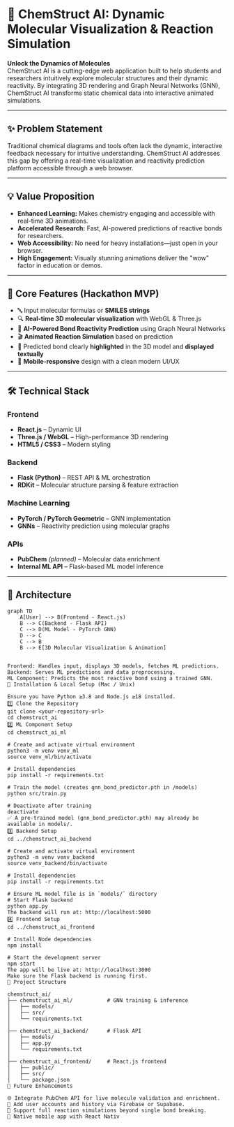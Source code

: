 # 🚀 ChemStruct AI: Dynamic Molecular Visualization & Reaction Simulation

**Unlock the Dynamics of Molecules**  
ChemStruct AI is a cutting-edge web application built to help students and researchers intuitively explore molecular structures and their dynamic reactivity. By integrating 3D rendering and Graph Neural Networks (GNN), ChemStruct AI transforms static chemical data into interactive animated simulations.

---

## ✨ Problem Statement

Traditional chemical diagrams and tools often lack the dynamic, interactive feedback necessary for intuitive understanding. ChemStruct AI addresses this gap by offering a real-time visualization and reactivity prediction platform accessible through a web browser.

---

## 💡 Value Proposition

- **Enhanced Learning:** Makes chemistry engaging and accessible with real-time 3D animations.
- **Accelerated Research:** Fast, AI-powered predictions of reactive bonds for researchers.
- **Web Accessibility:** No need for heavy installations—just open in your browser.
- **High Engagement:** Visually stunning animations deliver the "wow" factor in education or demos.

---

## 🌟 Core Features (Hackathon MVP)

- 🔤 Input molecular formulas or **SMILES strings**
- 🔍 **Real-time 3D molecular visualization** with WebGL & Three.js
- 🧠 **AI-Powered Bond Reactivity Prediction** using Graph Neural Networks
- 🎬 **Animated Reaction Simulation** based on prediction
- 🎯 Predicted bond clearly **highlighted** in the 3D model and **displayed textually**
- 📱 **Mobile-responsive** design with a clean modern UI/UX

---

## 🛠️ Technical Stack

### Frontend
- **React.js** – Dynamic UI
- **Three.js / WebGL** – High-performance 3D rendering
- **HTML5 / CSS3** – Modern styling

### Backend
- **Flask (Python)** – REST API & ML orchestration
- **RDKit** – Molecular structure parsing & feature extraction

### Machine Learning
- **PyTorch / PyTorch Geometric** – GNN implementation
- **GNNs** – Reactivity prediction using molecular graphs

### APIs
- **PubChem** *(planned)* – Molecular data enrichment
- **Internal ML API** – Flask-based ML model inference

---

## 🧱 Architecture

```mermaid
graph TD
    A[User] --> B(Frontend - React.js)
    B --> C(Backend - Flask API)
    C --> D(ML Model - PyTorch GNN)
    D --> C
    C --> B
    B --> E[3D Molecular Visualization & Animation]


Frontend: Handles input, displays 3D models, fetches ML predictions.
Backend: Serves ML predictions and data preprocessing.
ML Component: Predicts the most reactive bond using a trained GNN.
🧪 Installation & Local Setup (Mac / Unix)

Ensure you have Python ≥3.8 and Node.js ≥18 installed.
1️⃣ Clone the Repository
git clone <your-repository-url>
cd chemstruct_ai
2️⃣ ML Component Setup
cd chemstruct_ai_ml

# Create and activate virtual environment
python3 -m venv venv_ml
source venv_ml/bin/activate

# Install dependencies
pip install -r requirements.txt

# Train the model (creates gnn_bond_predictor.pth in /models)
python src/train.py

# Deactivate after training
deactivate
✅ A pre-trained model (gnn_bond_predictor.pth) may already be available in models/.
3️⃣ Backend Setup
cd ../chemstruct_ai_backend

# Create and activate virtual environment
python3 -m venv venv_backend
source venv_backend/bin/activate

# Install dependencies
pip install -r requirements.txt

# Ensure ML model file is in `models/` directory
# Start Flask backend
python app.py
The backend will run at: http://localhost:5000
4️⃣ Frontend Setup
cd ../chemstruct_ai_frontend

# Install Node dependencies
npm install

# Start the development server
npm start
The app will be live at: http://localhost:3000
Make sure the Flask backend is running first.
📂 Project Structure

chemstruct_ai/
├── chemstruct_ai_ml/           # GNN training & inference
│   ├── models/
│   ├── src/
│   └── requirements.txt
│
├── chemstruct_ai_backend/      # Flask API
│   ├── models/
│   ├── app.py
│   └── requirements.txt
│
├── chemstruct_ai_frontend/     # React.js frontend
│   ├── public/
│   ├── src/
│   └── package.json
🧠 Future Enhancements

🌐 Integrate PubChem API for live molecule validation and enrichment.
💾 Add user accounts and history via Firebase or Supabase.
🧪 Support full reaction simulations beyond single bond breaking.
📱 Native mobile app with React Nativ